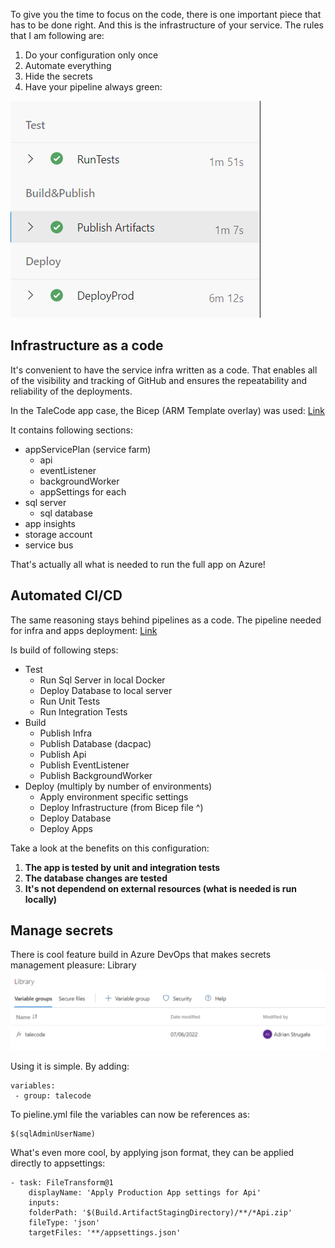 To give you the time to focus on the code, there is one important piece that has to be done right. And this is the infrastructure of your service.
The rules that I am following are:
1. Do your configuration only once
2. Automate everything
3. Hide the secrets
4. Have your pipeline always green:
<img alt="design" src="./pipeline.PNG">

## Infrastructure as a code

It's convenient to have the service infra written as a code. That enables all of the visibility and tracking of GitHub and ensures the repeatability and reliability of the deployments.

In the TaleCode app case, the Bicep (ARM Template overlay) was used: [Link](https://github.com/AdrianStrugala/SolTechnology.Core/blob/master/taleCode/devOps/infrastructure/main.bicep)

It contains following sections:
* appServicePlan (service farm)
  - api 
  - eventListener
  - backgroundWorker 
  - appSettings for each
* sql server
  * sql database  
* app insights
* storage account
* service bus

That's actually all what is needed to run the full app on Azure!


## Automated CI/CD

The same reasoning stays behind pipelines as a code. The pipeline needed for infra and apps deployment: [Link](https://github.com/AdrianStrugala/SolTechnology.Core/blob/master/taleCode/devOps/pipelines/pipeline.yml)

Is build of following steps:
- Test
  - Run Sql Server in local Docker
  - Deploy Database to local server
  - Run Unit Tests
  - Run Integration Tests
- Build
  - Publish Infra
  - Publish Database (dacpac)
  - Publish Api
  - Publish EventListener
  - Publish BackgroundWorker
- Deploy (multiply by number of environments)
  - Apply environment specific settings
  - Deploy Infrastructure (from Bicep file ^)
  - Deploy Database
  - Deploy Apps

Take a look at the benefits on this configuration:
1) **The app is tested by unit and integration tests**
2) **The database changes are tested**
3) **It's not dependend on external resources (what is needed is run locally)**



## Manage secrets

There is cool feature build in Azure DevOps that makes secrets management pleasure: Library
<img alt="design" src="./library.PNG">

Using it is simple. By adding:
```
variables:
 - group: talecode
```

To pieline.yml file the variables can now be references as:
```
$(sqlAdminUserName)
```

What's even more cool, by applying json format, they can be applied directly to appsettings:
```
- task: FileTransform@1
    displayName: 'Apply Production App settings for Api'
    inputs:
    folderPath: '$(Build.ArtifactStagingDirectory)/**/*Api.zip'
    fileType: 'json'
    targetFiles: '**/appsettings.json'
```